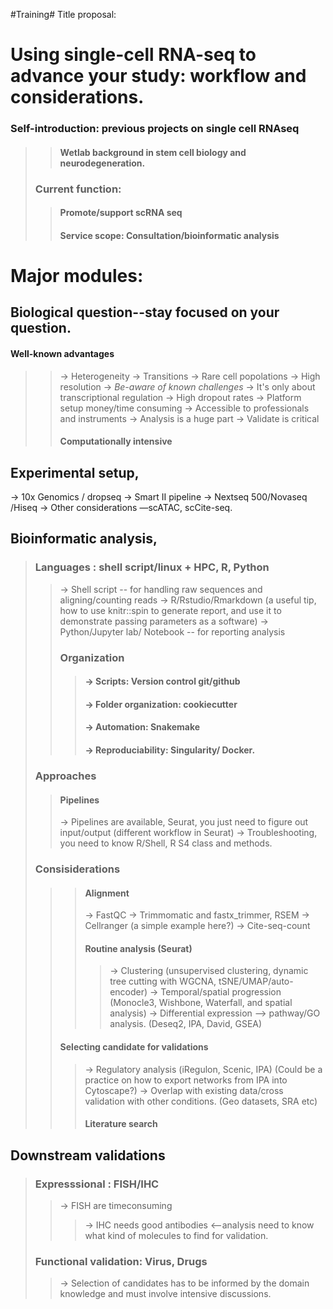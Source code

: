 #Training#
Title proposal: 
# Using single-cell RNA-seq to advance your study: workflow and considerations. 

### Self-introduction: previous projects on single cell RNAseq
>> #### Wetlab background in stem cell biology and neurodegeneration.
> ### Current function: 
>> #### Promote/support scRNA seq 
>> #### Service scope: Consultation/bioinformatic analysis

# Major modules: 
## Biological question--stay focused on your question. 
#### Well-known advantages
>> -> Heterogeneity
>> -> Transitions 
>> -> Rare cell popolations
>> -> High resolution
>> -> _Be-aware of known challenges_
>> -> It's only about transcriptional regulation
>> -> High dropout rates
>> -> Platform setup money/time consuming
>> -> Accessible to professionals and instruments
>> -> Analysis is a huge part
>> -> Validate is critical
>> #### Computationally intensive
## Experimental setup, 
-> 10x Genomics / dropseq
-> Smart II pipeline
-> Nextseq 500/Novaseq /Hiseq
-> Other considerations —scATAC, scCite-seq.
## Bioinformatic analysis, 
> ### Languages : shell script/linux + HPC, R, Python
>> -> Shell script -- for handling raw sequences and aligning/counting reads
>> -> R/Rstudio/Rmarkdown (a useful tip, how to use knitr::spin to generate report, and use it to demonstrate passing parameters as a software)
>> -> Python/Jupyter lab/ Notebook -- for reporting analysis
>> ### Organization
>>> ####  -> Scripts: Version control git/github
>>> #### -> Folder organization: cookiecutter
>>> #### -> Automation: Snakemake
>>> #### -> Reproduciability: Singularity/ Docker.
> ### Approaches
>> #### Pipelines
>> -> Pipelines are available, Seurat, you just need to figure out input/output (different workflow in Seurat)
>> -> Troubleshooting, you need to know R/Shell, R S4 class and methods.
> ### Consisiderations 
>>> #### Alignment
>>> -> FastQC
>>> -> Trimmomatic and fastx_trimmer, RSEM
>>> -> Cellranger (a simple example here?)
>>> -> Cite-seq-count
>>> #### Routine analysis (Seurat)
>>>> -> Clustering (unsupervised clustering, dynamic tree cutting with WGCNA, tSNE/UMAP/auto-encoder)
>>>> -> Temporal/spatial progression (Monocle3, Wishbone, Waterfall, and spatial analysis)
>>>> -> Differential expression —> pathway/GO analysis. (Deseq2, IPA, David, GSEA)
>> #### Selecting candidate for validations
>>> -> Regulatory analysis (iRegulon, Scenic, IPA) (Could be a practice on how to export networks from IPA into Cytoscape?)
>>> -> Overlap with existing data/cross validation with other conditions. (Geo datasets, SRA etc)
>>> #### Literature search
## Downstream validations
> ### Expresssional : FISH/IHC
>> -> FISH are timeconsuming 
>>> -> IHC needs good antibodies <--analysis need to know what kind of molecules to find for validation.
> ### Functional validation: Virus, Drugs
>> -> Selection of candidates has to be informed by the domain knowledge and must involve intensive discussions. 




